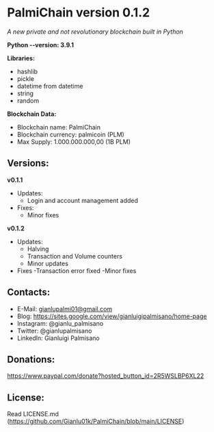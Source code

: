 # PalmiChain version 0.1.2
*A new private and not revolutionary blockchain built in Python*

**Python --version: 3.9.1**

**Libraries:**
- hashlib
- pickle
- datetime from datetime
- string
- random

**Blockchain Data:**
- Blockchain name: PalmiChain
- Blockchain currency: palmicoin (PLM)
- Max Supply: 1.000.000.000,00 (1B PLM)

## Versions:
**v0.1.1**
- Updates: 
  - Login and account management added
- Fixes:
  - Minor fixes

**v0.1.2**
- Updates:
  - Halving
  - Transaction and Volume counters
  - Minor updates
- Fixes
  -Transaction error fixed
  -Minor fixes

## Contacts:
- E-Mail: gianlupalmi01@gmail.com
- Blog: https://sites.google.com/view/gianluigipalmisano/home-page
- Instagram: @gianlu_palmisano
- Twitter: @gianlupalmisano
- LinkedIn: Gianluigi Palmisano

## Donations: 
https://www.paypal.com/donate?hosted_button_id=2R5WSLBP6XL22

## License:
Read LICENSE.md (https://github.com/Gianlu01k/PalmiChain/blob/main/LICENSE)
